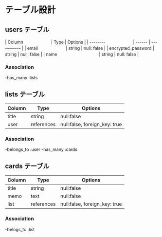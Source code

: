 # テーブル設計

## users テーブル

| Column        　　　　　　      | Type     | Options     |
| --------      　　　　　　      | ------   | ----------- |
| email         　　　　　　      | string   | null: false |
| encrypted_password            | string   | null: false |
| name      　　　　　　    　　　 | string   | null: false |

### Association
-has_many :lists


## lists テーブル

| Column             | Type       | Options     |
| ------             | ------     | ----------- |
| title              | string     | null:false  |
| user               | references | null:false, foreign_key: true |

### Association

-belongs_to :user
-has_many :cards
  

## cards テーブル

| Column         | Type       | Options     |
| ------         | ---------- | ------------|
| title          | string     | null:false  |
| memo           | text       | null:false  |
| list           | references | null:false, foreign_key: true  |

### Association
-belogs_to :list




